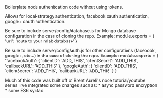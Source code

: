 Boilerplate node authenitcation code without using tokens.

Allows for local-strategy authentication, facebook oauth authentication, google+ oauth authentication.

Be sure to include server/config/database.js for Mongo database configuration in the case of cloning the repo.
Example:
module.exports = {
	'url': 'route to your mlab database'
}

Be sure to include server/config/auth.js for other configurations (facebook, google+, etc...) in the case of cloning the repo.
Example:
module.exports = {
	'facebookAuth': {
		'clientID': 'ADD_THIS',
		'clientSecret': 'ADD_THIS',
		'callbackURL': 'ADD_THIS'
	},
	'googleAuth': {
		'clientID': 'ADD_THIS',
		'clientSecret': 'ADD_THIS',
		'callbackURL': 'ADD_THIS'
	}
}

Much of this code was built off of Brent Aureli's node tutorial/youtube series. I've integrated some changes such as:
	* async password encryption
	* some ES6 syntax 